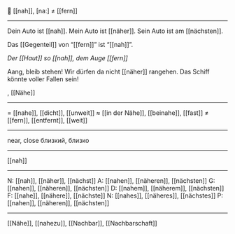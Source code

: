 📍 [[nah]], [naː] ≠ [[fern]]

---
Dein Auto ist [[nah]]. Mein Auto ist [[näher]]. Sein Auto ist am [[nächsten]].

Das [[Gegenteil]] von “[[fern]]” ist “[[nah]]”.

*Der [[Haut]] so [[nah]], dem Auge [[fern]]*  

Aang, bleib stehen! Wir dürfen da nicht [[näher]] rangehen. Das Schiff könnte voller Fallen sein!

, [[Nähe]]

---
= [[nahe]], [[dicht]], [[unweit]]
≈ [[in der Nähe]], [[beinahe]], [[fast]]
≠ [[fern]], [[entfernt]], [[weit]]

---
near, close
близкий, близко

---
[[nah]]

---
N: [[nah]], [[näher]], [[nächst]]
A: [[nahen]], [[näheren]], [[nächsten]]
G: [[nahen]], [[näheren]], [[nächsten]]
D: [[nahem]], [[näherem]], [[nächsten]]
F: [[nahe]], [[nähere]], [[nächste]]
N: [[nahes]], [[näheres]], [[nächstes]]
P: [[nahen]], [[näheren]], [[nächsten]]

---
[[Nähe]], [[nahezu]], [[Nachbar]], [[Nachbarschaft]]
